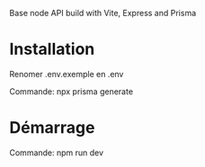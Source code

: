 Base node API build with Vite, Express and Prisma

# Installation

Renomer .env.exemple en .env

Commande: npx prisma generate

# Démarrage

Commande: npm run dev
